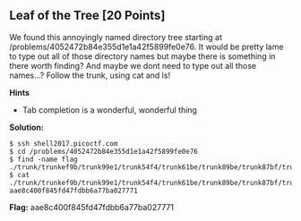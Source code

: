 ## Leaf of the Tree [20 Points]

We found this annoyingly named directory tree starting at /problems/4052472b84e355d1e1a42f5899fe0e76. It would be pretty lame to type out all of those directory names but maybe there is something in there worth finding? And maybe we dont need to type out all those names...? Follow the trunk, using cat and ls!

**Hints**

- Tab completion is a wonderful, wonderful thing

**Solution:**

```
$ ssh shell2017.picoctf.com
$ cd /problems/4052472b84e355d1e1a42f5899fe0e76
$ find -name flag
./trunk/trunkef9b/trunk99e1/trunk54f4/trunk61be/trunk89be/trunk87bf/trunkb252/flag
$ cat ./trunk/trunkef9b/trunk99e1/trunk54f4/trunk61be/trunk89be/trunk87bf/trunkb252/flag
aae8c400f845fd47fdbb6a77ba027771
```

**Flag:** aae8c400f845fd47fdbb6a77ba027771
